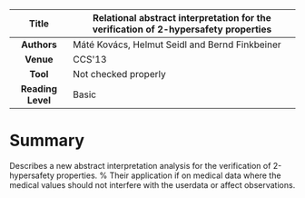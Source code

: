 | **Title**     | Relational abstract interpretation for the verification of 2-hypersafety properties |
|:-------------:|------------------------------------------------------------------| 
| **Authors**   | Máté Kovács, Helmut Seidl and Bernd Finkbeiner   |
| **Venue**     | CCS'13                                                           |
| **Tool**      | Not checked properly                                             |
| **Reading Level** | Basic                                            |



# Summary

Describes a new abstract interpretation analysis for the verification of
2-hypersafety properties. 
%
Their application if on medical data where the medical values should not 
interfere with the userdata or affect observations.
